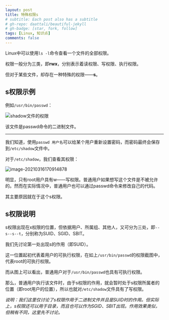 ```yaml
---
layout: post
title: 特殊权限s
# subtitle: Each post also has a subtitle
# gh-repo: daattali/beautiful-jekyll
# gh-badge: [star, fork, follow]
tags: [Linux, 知识点]
comments: false
---
```


Linux中可以使用`ls -l`命令查看一个文件的全部权限。

权限一般分为三类，即**rwx**，分别表示着读权限、写权限、执行权限。

但对于某些文件，却存在一种特殊的权限——**s**。

## s权限示例

例如`/usr/bin/passwd`：

![shadow文件的权限](https://gitee.com/liang_qi/blog-image/raw/master/img/image-20210316170408111.png)

该文件是passwd命令的二进制文件。

-----

我们知道，使用`passwd 用户名`可以给某个用户重新设置密码，而密码最终会保存到`/etc/shadow`文件中。

对于`/etc/shadow`，我们查看其权限：

![image-20210316170914878](https://gitee.com/liang_qi/blog-image/raw/master/img/image-20210316170914878.png)

明显，只有root用户具有w——写权限。普通用户如果想写这个文件是不被允许的。然而在实际情况中，普通用户也可以通过passwd命令来修改自己的代码。

其主要原因就在于这个s权限。

## s权限说明

s权限出现在x权限的位置，但依据用户、所属组、其他人，又可分为三处，即`--s--s--t`，分别称为SUID、SGID、SBIT。

我们先讨论第一处出现s的作用（即SUID）。

这一位置起初代表着用户的可执行权限，在如上`/usr/bin/passwd`的权限截图中，代表root的可执行权限。

而从图上可以看出，普通用户对于`/usr/bin/passwd`也具有可执行权限。

那么，普通用户执行该文件时，由于s权限的作用，就会暂时处于s权限所属者的位置（即root用户的位置），所以也就对`/etc/shadow`文件具有了写权限。



*说明：我们这里仅讨论了s权限作用于二进制文件并且是SUID时的作用。但实际上，s权限还可以用于目录，而且也可以作为SGID、SBIT出现。作用效果类似，但稍有不同，这里先不讨论。*

